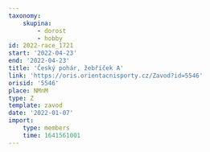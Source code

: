 ```yaml
---
taxonomy:
    skupina:
        - dorost
        - hobby
id: 2022-race_1721
start: '2022-04-23'
end: '2022-04-23'
title: 'Český pohár, žebříček A'
link: 'https://oris.orientacnisporty.cz/Zavod?id=5546'
orisid: '5546'
place: NMnM
type: Z
template: zavod
date: '2022-01-07'
import:
    type: members
    time: 1641561001
---
```


